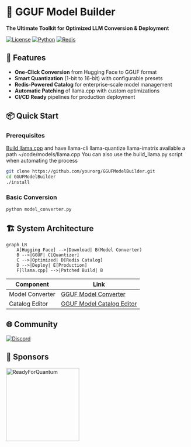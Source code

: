 
# 🚀 GGUF Model Builder

**The Ultimate Toolkit for Optimized LLM Conversion & Deployment**

[![License](https://img.shields.io/badge/License-Apache_2.0-blue.svg)](https://opensource.org/licenses/Apache-2.0)
[![Python](https://img.shields.io/badge/Python-3.8%2B-blue)](https://www.python.org/downloads/)
[![Redis](https://img.shields.io/badge/Redis-7.0%2B-red)](https://redis.io/)

## 🌟 Features

- **One-Click Conversion** from Hugging Face to GGUF format
- **Smart Quantization** (1-bit to 16-bit) with configurable presets
- **Redis-Powered Catalog** for enterprise-scale model management
- **Automatic Patching** of llama.cpp with custom optimizations
- **CI/CD Ready** pipelines for production deployment

## 📦 Quick Start

### Prerequisites

[Build llama.cpp](https://github.com/ggml-org/llama.cpp/blob/master/docs/build.md) and have llama-cli llama-quantize llama-imatrix available a path ~/code/models/llama.cpp
You can also use the build_llama.py script when automating the process

```bash
git clone https://github.com/yourorg/GGUFModelBuilder.git
cd GGUFModelBuilder
./install
```

### Basic Conversion
```bash
python model_converter.py
```

## 🏗️ System Architecture

```mermaid
graph LR
    A[Hugging Face] -->|Download| B(Model Converter)
    B -->|GGUF| C[Quantizer]
    C -->|Optimized| D[Redis Catalog]
    D -->|Deploy| E[Production]
    F[llama.cpp] -->|Patched Build| B
```

| Component | Link |
|-----------|------|
| Model Converter | [GGUF Model Converter](wiki/Model-Converter) |
| Catalog Editor | [GGUF Model Catalog Editor](wiki/GGUF-Model-Catalog-Editor) |


## 🌐 Community

[![Discord](https://img.shields.io/discord/your-server-id?label=Discord)](https://discord.gg/rne7YaK3)

## 🤝 Sponsors

<a href="https://readyforquantum.com" target="_blank">
  <img src="https://readyforquantum.com/logo.png" alt="ReadyForQuantum" width="200">
</a>


